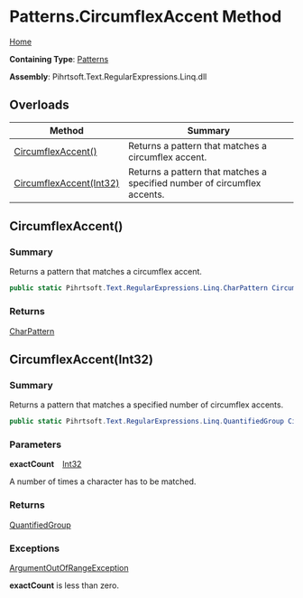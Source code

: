 # Patterns\.CircumflexAccent Method

[Home](../../../../../../README.md)

**Containing Type**: [Patterns](../README.md)

**Assembly**: Pihrtsoft\.Text\.RegularExpressions\.Linq\.dll

## Overloads

| Method | Summary |
| ------ | ------- |
| [CircumflexAccent()](#Pihrtsoft_Text_RegularExpressions_Linq_Patterns_CircumflexAccent) | Returns a pattern that matches a circumflex accent\. |
| [CircumflexAccent(Int32)](#Pihrtsoft_Text_RegularExpressions_Linq_Patterns_CircumflexAccent_System_Int32_) | Returns a pattern that matches a specified number of circumflex accents\. |

## CircumflexAccent\(\) <a name="Pihrtsoft_Text_RegularExpressions_Linq_Patterns_CircumflexAccent"></a>

### Summary

Returns a pattern that matches a circumflex accent\.

```csharp
public static Pihrtsoft.Text.RegularExpressions.Linq.CharPattern CircumflexAccent()
```

### Returns

[CharPattern](../../CharPattern/README.md)

## CircumflexAccent\(Int32\) <a name="Pihrtsoft_Text_RegularExpressions_Linq_Patterns_CircumflexAccent_System_Int32_"></a>

### Summary

Returns a pattern that matches a specified number of circumflex accents\.

```csharp
public static Pihrtsoft.Text.RegularExpressions.Linq.QuantifiedGroup CircumflexAccent(int exactCount)
```

### Parameters

**exactCount** &ensp; [Int32](https://docs.microsoft.com/en-us/dotnet/api/system.int32)

A number of times a character has to be matched\.

### Returns

[QuantifiedGroup](../../QuantifiedGroup/README.md)

### Exceptions

[ArgumentOutOfRangeException](https://docs.microsoft.com/en-us/dotnet/api/system.argumentoutofrangeexception)

**exactCount** is less than zero\.

